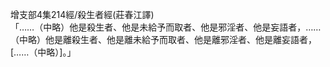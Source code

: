 增支部4集214經/殺生者經(莊春江譯)  
「……（中略）他是殺生者、他是未給予而取者、他是邪淫者、他是妄語者，……（中略）他是離殺生者、他是離未給予而取者、他是離邪淫者、他是離妄語者，[……（中略）]。」  
  
  
